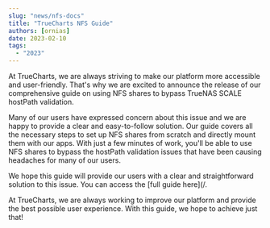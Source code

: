 ```yaml
---
slug: "news/nfs-docs"
title: "TrueCharts NFS Guide"
authors: [ornias]
date: 2023-02-10
tags:
  - "2023"
---
```


At TrueCharts, we are always striving to make our platform more accessible and user-friendly. That's why we are excited to announce the release of our comprehensive guide on using NFS shares to bypass TrueNAS SCALE hostPath validation.

Many of our users have expressed concern about this issue and we are happy to provide a clear and easy-to-follow solution. Our guide covers all the necessary steps to set up NFS shares from scratch and directly mount them with our apps. With just a few minutes of work, you'll be able to use NFS shares to bypass the hostPath validation issues that have been causing headaches for many of our users.

We hope this guide will provide our users with a clear and straightforward solution to this issue. You can access the [full guide here](/.

At TrueCharts, we are always working to improve our platform and provide the best possible user experience. With this guide, we hope to achieve just that!
